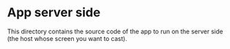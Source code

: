 App server side
=================


This directory contains the source code of the app to run on the server side (the host whose screen you want to cast).
